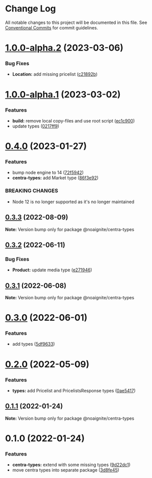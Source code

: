 # Change Log

All notable changes to this project will be documented in this file.
See [Conventional Commits](https://conventionalcommits.org) for commit guidelines.

# [1.0.0-alpha.2](https://github.com/noaignite/accelerator/compare/@noaignite/centra-types@1.0.0-alpha.1...@noaignite/centra-types@1.0.0-alpha.2) (2023-03-06)


### Bug Fixes

* **Location:** add missing pricelist ([c21892b](https://github.com/noaignite/accelerator/commit/c21892b740e5502124aaef6272db1fa553ec60df))





# [1.0.0-alpha.1](https://github.com/noaignite/accelerator/compare/@noaignite/centra-types@1.0.0-alpha.0...@noaignite/centra-types@1.0.0-alpha.1) (2023-03-02)


### Features

* **build:** remove local copy-files and use root script ([ec1c900](https://github.com/noaignite/accelerator/commit/ec1c900018a0138070b7f360c4d93bd27ae614bc))
* update types ([0217ff9](https://github.com/noaignite/accelerator/commit/0217ff9263bc7c819ce86e9d663a8131640ac8b4))





# [0.4.0](https://github.com/noaignite/accelerator/compare/@noaignite/centra-types@0.3.3...@noaignite/centra-types@0.4.0) (2023-01-27)


### Features

* bump node engine to 14 ([72f5942](https://github.com/noaignite/accelerator/commit/72f594247b275a60b45890efc06d43c1241c6b24))
* **centra-types:** add Market type ([86f3e92](https://github.com/noaignite/accelerator/commit/86f3e925fd7b7ce4a534b2a0a73db12c0a8ec070))


### BREAKING CHANGES

* Node 12 is no longer supported as it's no longer maintained





## [0.3.3](https://github.com/noaignite/accelerator/compare/@noaignite/centra-types@0.3.2...@noaignite/centra-types@0.3.3) (2022-08-09)

**Note:** Version bump only for package @noaignite/centra-types





## [0.3.2](https://github.com/noaignite/accelerator/compare/@noaignite/centra-types@0.3.1...@noaignite/centra-types@0.3.2) (2022-06-11)


### Bug Fixes

* **Product:** update media type ([e271946](https://github.com/noaignite/accelerator/commit/e271946ac810be858dc39ffa1a5028a510f1414f))





## [0.3.1](https://github.com/noaignite/accelerator/compare/@noaignite/centra-types@0.3.0...@noaignite/centra-types@0.3.1) (2022-06-08)

**Note:** Version bump only for package @noaignite/centra-types





# [0.3.0](https://github.com/noaignite/accelerator/compare/@noaignite/centra-types@0.2.0...@noaignite/centra-types@0.3.0) (2022-06-01)


### Features

* add types ([5df9633](https://github.com/noaignite/accelerator/commit/5df9633ff208f267ce10ca04aa6b3eff198f1e6f))





# [0.2.0](https://github.com/noaignite/accelerator/compare/@noaignite/centra-types@0.1.1...@noaignite/centra-types@0.2.0) (2022-05-09)


### Features

* **types:** add Pricelist and PricelistsResponse types ([0ae5417](https://github.com/noaignite/accelerator/commit/0ae5417ef0fea5663fea8e5a0c709521150ebd02))





## [0.1.1](https://github.com/noaignite/accelerator/compare/@noaignite/centra-types@0.1.0...@noaignite/centra-types@0.1.1) (2022-01-24)

**Note:** Version bump only for package @noaignite/centra-types





# 0.1.0 (2022-01-24)


### Features

* **centra-types:** extend with some missing types ([9d22dc1](https://github.com/noaignite/accelerator/commit/9d22dc17032833920f6ac0a3ed31604d8c34a1a1))
* move centra types into separate package ([3d8fe45](https://github.com/noaignite/accelerator/commit/3d8fe458d964ffe0c0fb72d9430a89c094f90361))
